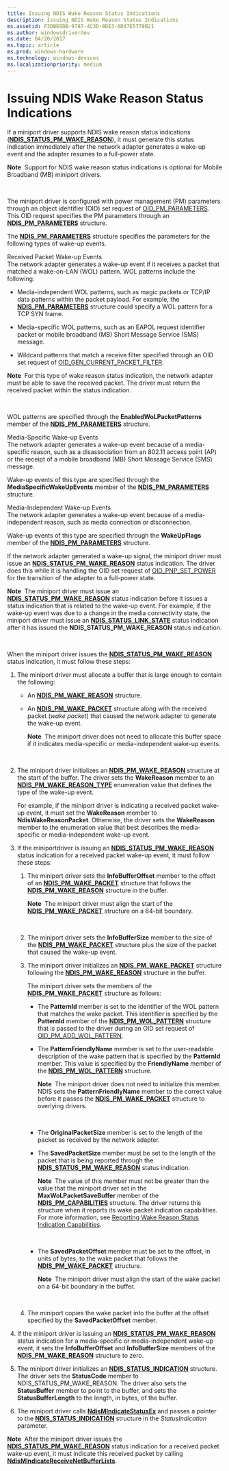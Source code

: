 ```yaml
---
title: Issuing NDIS Wake Reason Status Indications
description: Issuing NDIS Wake Reason Status Indications
ms.assetid: F3DBE0DB-9787-4C3D-8DE3-AD47E5778B21
ms.author: windowsdriverdev
ms.date: 04/20/2017
ms.topic: article
ms.prod: windows-hardware
ms.technology: windows-devices
ms.localizationpriority: medium
---
```


# Issuing NDIS Wake Reason Status Indications


If a miniport driver supports NDIS wake reason status indications ([**NDIS\_STATUS\_PM\_WAKE\_REASON**](https://msdn.microsoft.com/library/windows/hardware/hh439808)), it must generate this status indication immediately after the network adapter generates a wake-up event and the adapter resumes to a full-power state.

**Note**  Support for NDIS wake reason status indications is optional for Mobile Broadband (MB) miniport drivers.

 

The miniport driver is configured with power management (PM) parameters through an object identifier (OID) set request of [OID\_PM\_PARAMETERS](https://msdn.microsoft.com/library/windows/hardware/ff569768). This OID request specifies the PM parameters through an [**NDIS\_PM\_PARAMETERS**](https://msdn.microsoft.com/library/windows/hardware/ff566759) structure.

The [**NDIS\_PM\_PARAMETERS**](https://msdn.microsoft.com/library/windows/hardware/ff566759) structure specifies the parameters for the following types of wake-up events.

<a href="" id="received-packet-wake-up-events"></a>Received Packet Wake-up Events  
The network adapter generates a wake-up event if it receives a packet that matched a wake-on-LAN (WOL) pattern. WOL patterns include the following:

-   Media-independent WOL patterns, such as magic packets or TCP/IP data patterns within the packet payload. For example, the [**NDIS\_PM\_PARAMETERS**](https://msdn.microsoft.com/library/windows/hardware/ff566759) structure could specify a WOL pattern for a TCP SYN frame.

-   Media-specific WOL patterns, such as an EAPOL request identifier packet or mobile broadband (MB) Short Message Service (SMS) message.

-   Wildcard patterns that match a receive filter specified through an OID set request of [OID\_GEN\_CURRENT\_PACKET\_FILTER](https://msdn.microsoft.com/library/windows/hardware/ff569575).

**Note**  For this type of wake reason status indication, the network adapter must be able to save the received packet. The driver must return the received packet within the status indication.

 

WOL patterns are specified through the **EnabledWoLPacketPatterns** member of the [**NDIS\_PM\_PARAMETERS**](https://msdn.microsoft.com/library/windows/hardware/ff566759) structure.

<a href="" id="media-specific-wake-up-events"></a>Media-Specific Wake-up Events  
The network adapter generates a wake-up event because of a media-specific reason, such as a disassociation from an 802.11 access point (AP) or the receipt of a mobile broadband (MB) Short Message Service (SMS) message.

Wake-up events of this type are specified through the **MediaSpecificWakeUpEvents** member of the [**NDIS\_PM\_PARAMETERS**](https://msdn.microsoft.com/library/windows/hardware/ff566759) structure.

<a href="" id="media-independent-wake-up-events"></a>Media-Independent Wake-up Events  
The network adapter generates a wake-up event because of a media-independent reason, such as media connection or disconnection.

Wake-up events of this type are specified through the **WakeUpFlags** member of the [**NDIS\_PM\_PARAMETERS**](https://msdn.microsoft.com/library/windows/hardware/ff566759) structure.

If the network adapter generated a wake-up signal, the miniport driver must issue an [**NDIS\_STATUS\_PM\_WAKE\_REASON**](https://msdn.microsoft.com/library/windows/hardware/hh439808) status indication. The driver does this while it is handling the OID set request of [OID\_PNP\_SET\_POWER](https://msdn.microsoft.com/library/windows/hardware/ff569780) for the transition of the adapter to a full-power state.

**Note**  The miniport driver must issue an [**NDIS\_STATUS\_PM\_WAKE\_REASON**](https://msdn.microsoft.com/library/windows/hardware/hh439808) status indication before it issues a status indication that is related to the wake-up event. For example, if the wake-up event was due to a change in the media connectivity state, the miniport driver must issue an [**NDIS\_STATUS\_LINK\_STATE**](https://msdn.microsoft.com/library/windows/hardware/ff567391) status indication after it has issued the **NDIS\_STATUS\_PM\_WAKE\_REASON** status indication.

 

When the miniport driver issues the [**NDIS\_STATUS\_PM\_WAKE\_REASON**](https://msdn.microsoft.com/library/windows/hardware/hh439808) status indication, it must follow these steps:

1.  The miniport driver must allocate a buffer that is large enough to contain the following:

    -   An [**NDIS\_PM\_WAKE\_REASON**](https://msdn.microsoft.com/library/windows/hardware/hh451605) structure.

    -   An [**NDIS\_PM\_WAKE\_PACKET**](https://msdn.microsoft.com/library/windows/hardware/hh451603) structure along with the received packet (*wake packet*) that caused the network adapter to generate the wake-up event.

        **Note**  The miniport driver does not need to allocate this buffer space if it indicates media-specific or media-independent wake-up events.

         

2.  The miniport driver initializes an [**NDIS\_PM\_WAKE\_REASON**](https://msdn.microsoft.com/library/windows/hardware/hh451605) structure at the start of the buffer. The driver sets the **WakeReason** member to an [**NDIS\_PM\_WAKE\_REASON\_TYPE**](https://msdn.microsoft.com/library/windows/hardware/hh451607) enumeration value that defines the type of the wake-up event.

    For example, if the miniport driver is indicating a received packet wake-up event, it must set the **WakeReason** member to **NdisWakeReasonPacket**. Otherwise, the driver sets the **WakeReason** member to the enumeration value that best describes the media-specific or media-independent wake-up event.

3.  If the miniportdriver is issuing an [**NDIS\_STATUS\_PM\_WAKE\_REASON**](https://msdn.microsoft.com/library/windows/hardware/hh439808) status indication for a received packet wake-up event, it must follow these steps:

    1.  The miniport driver sets the **InfoBufferOffset** member to the offset of an [**NDIS\_PM\_WAKE\_PACKET**](https://msdn.microsoft.com/library/windows/hardware/hh451603) structure that follows the [**NDIS\_PM\_WAKE\_REASON**](https://msdn.microsoft.com/library/windows/hardware/hh451605) structure in the buffer.

        **Note**  The miniport driver must align the start of the [**NDIS\_PM\_WAKE\_PACKET**](https://msdn.microsoft.com/library/windows/hardware/hh451603) structure on a 64-bit boundary.

         

    2.  The miniport driver sets the **InfoBufferSize** member to the size of the [**NDIS\_PM\_WAKE\_PACKET**](https://msdn.microsoft.com/library/windows/hardware/hh451603) structure plus the size of the packet that caused the wake-up event.

    3.  The miniport driver initializes an [**NDIS\_PM\_WAKE\_PACKET**](https://msdn.microsoft.com/library/windows/hardware/hh451603) structure following the [**NDIS\_PM\_WAKE\_REASON**](https://msdn.microsoft.com/library/windows/hardware/hh451605) structure in the buffer.

        The miniport driver sets the members of the [**NDIS\_PM\_WAKE\_PACKET**](https://msdn.microsoft.com/library/windows/hardware/hh451603) structure as follows:

        -   The **PatternId** member is set to the identifier of the WOL pattern that matches the wake packet. This identifier is specified by the **PatternId** member of the [**NDIS\_PM\_WOL\_PATTERN**](https://msdn.microsoft.com/library/windows/hardware/ff566768) structure that is passed to the driver during an OID set request of [OID\_PM\_ADD\_WOL\_PATTERN](https://msdn.microsoft.com/library/windows/hardware/ff569764).

        -   The **PatternFriendlyName** member is set to the user-readable description of the wake pattern that is specified by the **PatternId** member. This value is specified by the **FriendlyName** member of the [**NDIS\_PM\_WOL\_PATTERN**](https://msdn.microsoft.com/library/windows/hardware/ff566768) structure.

            **Note**  The miniport driver does not need to initialize this member. NDIS sets the **PatternFriendlyName** member to the correct value before it passes the [**NDIS\_PM\_WAKE\_PACKET**](https://msdn.microsoft.com/library/windows/hardware/hh451603) structure to overlying drivers.

             

        -   The **OriginalPacketSize** member is set to the length of the packet as received by the network adapter.

        -   The **SavedPacketSize** member must be set to the length of the packet that is being reported through the [**NDIS\_STATUS\_PM\_WAKE\_REASON**](https://msdn.microsoft.com/library/windows/hardware/hh439808) status indication.

            **Note**  The value of this member must not be greater than the value that the miniport driver set in the **MaxWoLPacketSaveBuffer** member of the [**NDIS\_PM\_CAPABILITIES**](https://msdn.microsoft.com/library/windows/hardware/ff566748) structure. The driver returns this structure when it reports its wake packet indication capabilities. For more information, see [Reporting Wake Reason Status Indication Capabilities](reporting-wake-reason-status-indication-capabilities.md).

             

        -   The **SavedPacketOffset** member must be set to the offset, in units of bytes, to the wake packet that follows the [**NDIS\_PM\_WAKE\_PACKET**](https://msdn.microsoft.com/library/windows/hardware/hh451603) structure.

            **Note**  The miniport driver must align the start of the wake packet on a 64-bit boundary in the buffer.

             

    4.  The miniport copies the wake packet into the buffer at the offset specified by the **SavedPacketOffset** member.

4.  If the miniport driver is issuing an [**NDIS\_STATUS\_PM\_WAKE\_REASON**](https://msdn.microsoft.com/library/windows/hardware/hh439808) status indication for a media-specific or media-independent wake-up event, it sets the **InfoBufferOffset** and **InfoBufferSize** members of the [**NDIS\_PM\_WAKE\_REASON**](https://msdn.microsoft.com/library/windows/hardware/hh451605) structure to zero.

5.  The miniport driver initializes an [**NDIS\_STATUS\_INDICATION**](https://msdn.microsoft.com/library/windows/hardware/ff567373) structure. The driver sets the **StatusCode** member to NDIS\_STATUS\_PM\_WAKE\_REASON. The driver also sets the **StatusBuffer** member to point to the buffer, and sets the **StatusBufferLength** to the length, in bytes, of the buffer.

6.  The miniport driver calls [**NdisMIndicateStatusEx**](https://msdn.microsoft.com/library/windows/hardware/ff563600) and passes a pointer to the [**NDIS\_STATUS\_INDICATION**](https://msdn.microsoft.com/library/windows/hardware/ff567373) structure in the *StatusIndication* parameter.

**Note**  After the miniport driver issues the [**NDIS\_STATUS\_PM\_WAKE\_REASON**](https://msdn.microsoft.com/library/windows/hardware/hh439808) status indication for a received packet wake-up event, it must indicate this received packet by calling [**NdisMIndicateReceiveNetBufferLists**](https://msdn.microsoft.com/library/windows/hardware/ff563598).

 

 

 





